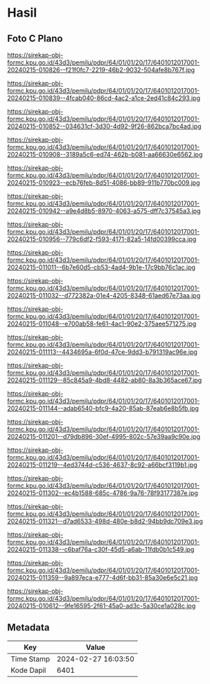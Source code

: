 # Hasil

## Foto C Plano

https://sirekap-obj-formc.kpu.go.id/43d3/pemilu/pdpr/64/01/01/20/17/6401012017001-20240215-010826--f21f0fc7-2219-46b2-9032-504afe8b767f.jpg

https://sirekap-obj-formc.kpu.go.id/43d3/pemilu/pdpr/64/01/01/20/17/6401012017001-20240215-010839--4fcab040-86cd-4ac2-a1ce-2ed41c84c293.jpg

https://sirekap-obj-formc.kpu.go.id/43d3/pemilu/pdpr/64/01/01/20/17/6401012017001-20240215-010852--034631cf-3d30-4d92-9f26-862bca7bc4ad.jpg

https://sirekap-obj-formc.kpu.go.id/43d3/pemilu/pdpr/64/01/01/20/17/6401012017001-20240215-010908--3189a5c6-ed74-462b-b081-aa66630e6562.jpg

https://sirekap-obj-formc.kpu.go.id/43d3/pemilu/pdpr/64/01/01/20/17/6401012017001-20240215-010923--ecb76feb-8d51-4086-bb89-911b770bc009.jpg

https://sirekap-obj-formc.kpu.go.id/43d3/pemilu/pdpr/64/01/01/20/17/6401012017001-20240215-010942--a9e4d8b5-8970-4063-a575-dff7c37545a3.jpg

https://sirekap-obj-formc.kpu.go.id/43d3/pemilu/pdpr/64/01/01/20/17/6401012017001-20240215-010956--779c6df2-f593-4171-82a5-14fd00399cca.jpg

https://sirekap-obj-formc.kpu.go.id/43d3/pemilu/pdpr/64/01/01/20/17/6401012017001-20240215-011011--6b7e60d5-cb53-4ad4-9b1e-17c9bb76c1ac.jpg

https://sirekap-obj-formc.kpu.go.id/43d3/pemilu/pdpr/64/01/01/20/17/6401012017001-20240215-011032--d772382a-01e4-4205-8348-61aed67e73aa.jpg

https://sirekap-obj-formc.kpu.go.id/43d3/pemilu/pdpr/64/01/01/20/17/6401012017001-20240215-011048--e700ab58-fe61-4ac1-90e2-375aee571275.jpg

https://sirekap-obj-formc.kpu.go.id/43d3/pemilu/pdpr/64/01/01/20/17/6401012017001-20240215-011113--4434695a-6f0d-47ce-9dd3-b791319ac96e.jpg

https://sirekap-obj-formc.kpu.go.id/43d3/pemilu/pdpr/64/01/01/20/17/6401012017001-20240215-011129--85c845a9-4bd8-4482-ab80-8a3b365ace67.jpg

https://sirekap-obj-formc.kpu.go.id/43d3/pemilu/pdpr/64/01/01/20/17/6401012017001-20240215-011144--adab6540-bfc9-4a20-85ab-87eab6e8b5fb.jpg

https://sirekap-obj-formc.kpu.go.id/43d3/pemilu/pdpr/64/01/01/20/17/6401012017001-20240215-011201--d79db896-30ef-4995-802c-57e39aa9c90e.jpg

https://sirekap-obj-formc.kpu.go.id/43d3/pemilu/pdpr/64/01/01/20/17/6401012017001-20240215-011219--4ed3744d-c536-4637-8c92-a66bcf3119b1.jpg

https://sirekap-obj-formc.kpu.go.id/43d3/pemilu/pdpr/64/01/01/20/17/6401012017001-20240215-011302--ec4b1588-685c-4786-9a76-78f93177387e.jpg

https://sirekap-obj-formc.kpu.go.id/43d3/pemilu/pdpr/64/01/01/20/17/6401012017001-20240215-011321--d7ad6533-498d-480e-b8d2-94bb9dc709e3.jpg

https://sirekap-obj-formc.kpu.go.id/43d3/pemilu/pdpr/64/01/01/20/17/6401012017001-20240215-011338--c6baf76a-c30f-45d5-a6ab-11fdb0b1c549.jpg

https://sirekap-obj-formc.kpu.go.id/43d3/pemilu/pdpr/64/01/01/20/17/6401012017001-20240215-011359--9a897eca-e777-4d6f-bb31-85a30e6e5c21.jpg

https://sirekap-obj-formc.kpu.go.id/43d3/pemilu/pdpr/64/01/01/20/17/6401012017001-20240215-010612--9fe16595-2f61-45a0-ad3c-5a30ce1a028c.jpg


## Metadata

| Key        | Value               |
| ---------- | ------------------- |
| Time Stamp | 2024-02-27 16:03:50 |
| Kode Dapil | 6401                |



